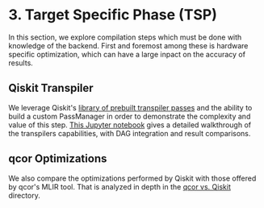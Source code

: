 # 3. Target Specific Phase (TSP)

In this section, we explore compilation steps which must be done with knowledge of the backend. First and foremost among these is hardware specific optimization, which can have a large inpact on the accuracy of results.

## Qiskit Transpiler

We leverage Qiskit's [library of prebuilt transpiler passes](https://qiskit.org/documentation/apidoc/transpiler_passes.html) and the ability to build a custom PassManager in order to demonstrate the complexity and value of this step. [This Jupyter notebook](Transpilation_Process_Gate_Optimization.ipynb) gives a detailed walkthrough of the transpilers capabilities, with DAG integration and result comparisons.

## qcor Optimizations

We also compare the optimizations performed by Qiskit with those offered by qcor's MLIR tool. That is analyzed in depth in the [qcor vs. Qiskit](qcor_vs_qiskit) directory.